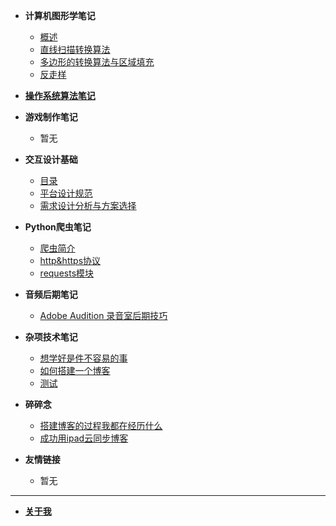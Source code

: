 - **计算机图形学笔记**
  - [概述](/zh-cn/graphics/1.README.md)
  - [直线扫描转换算法](/zh-cn/graphics/2.直线扫描转换.md)
  - [多边形的转换算法与区域填充](/zh-cn/graphics/3.多边形的扫描转换与区域填充.md)
  - [反走样](/zh-cn/graphics/4.反走样.md)

- [**操作系统算法笔记**](/zh-cn/operatingSystem.md)

- **游戏制作笔记**
  - 暂无

- **交互设计基础**
  - [目录](/zh-cn/interactionDesign/0.README.md)
  - [平台设计规范](/zh-cn/interactionDesign/1.平台设计规范.md)
  - [需求设计分析与方案选择](/zh-cn/interactionDesign/2.需求设计分析与方案选择.md)

- **Python爬虫笔记**
  - [爬虫简介](/zh-cn/pythonBot/1.README.md) 
  - [http&https协议](/zh-cn/pythonBot/2.http&https协议.md)
  - [requests模块](/zh-cn/pythonBot/3.request.md)

- **音频后期笔记**
  - [Adobe Audition 录音室后期技巧](/zh-cn/media/audition.md)

- **杂项技术笔记**
  - [想学好是件不容易的事](/zh-cn/tech/想学好是件不容易的事.md) 
  - [如何搭建一个博客](/zh-cn/tech/如何搭建一个博客.md)
  - [测试](/zh-cn/tech/test.md)

- **碎碎念**
  - [搭建博客的过程我都在经历什么](/zh-cn/chat/搭建博客的过程我都在经历什么.md)
  - [成功用ipad云同步博客](/zh-cn/chat/ipad云同步测试.md)

- **友情链接**
  - 暂无

------

- [**关于我**](/about.md)